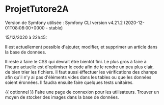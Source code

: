 # ProjetTutore2A

Version de Symfony utilisée : Symfony CLI version v4.21.2 (2020-12-01T08:08:00+0000 - stable)

15/12/2020 à 22h45:

Il est actuellement possible d'ajouter, modifier, et supprimer un article dans la base de données.

Il reste à faire le CSS qui devrait être bientôt fini.
Le plus gros à faire à l'heure actuelle est d'optimiser le code afin de le rendre un peu plus clair, de bien trier les fichiers.
Il faut aussi éffectuer les vérifications des champs afin qu'il n'y ai pas d'éléments vides dans les tables ou que les données soient éronnées.
Il faudra ensuite faire quelques tests unitaires.

{{ optionnel }}
Faire une page de connexion pour les utilisateurs.
Trouver un moyen de stocker des images dans la base de données.
